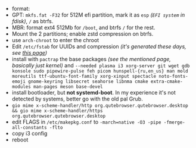 * format:
 * GPT: `mkfs.fat -F32` for 512M efi partition, mark it as `esp` *(`EFI system` in fdisk)*, `/` as btrfs.
 * MBR: format ext4 512Mb for `/boot`, and btrfs `/` for the rest.
* Mount the 2 partitions; enable zstd compression on btrfs.
* use `arch-chroot` to enter the chroot
* Edit `/etc/fstab` for UUIDs and compression *(it's generated these days, see [this page](https://wiki.archlinux.org/title/Installation_guide))*
* install with `pactrap` the base packages *(see the mentioned page, basically just kernel)* and `--needed plasma i3 xorg-server git wget gdb konsole sudo pipewire-pulse feh picom hunspell-{ru,en_us} man mold moreutils ttf-ubuntu-font-family xorg-xinput spectacle noto-fonts-emoji gnome-keyring libsecret seahorse libnma cmake extra-cmake-modules man-pages meson base-devel`
* install bootloader, but **not systemd-boot**. In my experience it's not detected by systems, better go with the old pal Grub.
* `gio mime x-scheme-handler/http org.qutebrowser.qutebrowser.desktop && gio mime x-scheme-handler/https org.qutebrowser.qutebrowser.desktop`
* edit FLAGS in `/etc/makepkg.conf` to `-march=native -O3 -pipe -fmerge-all-constants -flto`
* copy i3 config
* reboot
